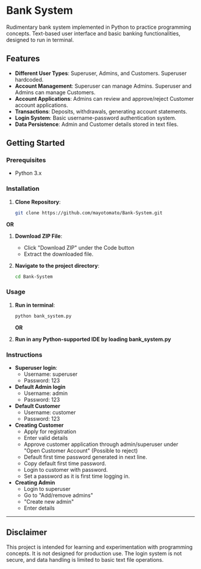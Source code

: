 # Bank System

Rudimentary bank system implemented in Python to practice programming concepts. Text-based user interface and basic banking functionalities, designed to run in terminal.

## Features

- **Different User Types**: Superuser, Admins, and Customers. Superuser hardcoded.
- **Account Management**: Superuser can manage Admins. Superuser and Admins can manage Customers.
- **Account Applications**: Admins can review and approve/reject Customer account applications.
- **Transactions**: Deposits, withdrawals, generating account statements.
- **Login System**: Basic username-password authentication system.
- **Data Persistence**: Admin and Customer details stored in text files.

## Getting Started

### Prerequisites

- Python 3.x

### Installation

1. **Clone Repository**:
   ```bash
   git clone https://github.com/mayotomato/Bank-System.git
   ```

**OR**

1. **Download ZIP File**:
      - Click "Download ZIP" under the Code button
      - Extract the downloaded file.

2. **Navigate to the project directory**:
   ```bash
   cd Bank-System
   ```

### Usage

1. **Run in terminal**:
   ```bash
   python bank_system.py
   ```

   **OR**

2. **Run in any Python-supported IDE by loading bank_system.py**

### Instructions

- **Superuser login**:
   - Username: superuser
   - Password: 123
- **Default Admin login**
   - Username: admin
   - Password: 123
- **Default Customer**
   - Username: customer
   - Password: 123
- **Creating Customer**
   - Apply for registration
   - Enter valid details
   - Approve customer application through admin/superuser under "Open Customer Account" (Possible to reject)
   - Default first time password generated in next line.
   - Copy default first time password.
   - Login to customer with password.
   - Set a password as it is first time logging in.
- **Creating Admin**
   - Login to superuser
   - Go to "Add/remove admins"
   - "Create new admin"
   - Enter details
---

## Disclaimer

This project is intended for learning and experimentation with programming concepts. It is not designed for production use. The login system is not secure, and data handling is limited to basic text file operations.
